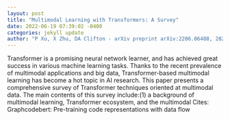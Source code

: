 ```yaml
--- 
layout: post 
title: "Multimodal Learning with Transformers: A Survey" 
date: 2022-06-19 07:39:02 -0400 
categories: jekyll update 
author: "P Xu, X Zhu, DA Clifton - arXiv preprint arXiv:2206.06488, 2022" 
--- 
```

Transformer is a promising neural network learner, and has achieved great success in various machine learning tasks. Thanks to the recent prevalence of multimodal applications and big data, Transformer-based multimodal learning has become a hot topic in AI research. This paper presents a comprehensive survey of Transformer techniques oriented at multimodal data. The main contents of this survey include:(1) a background of multimodal learning, Transformer ecosystem, and the multimodal Cites: Graphcodebert: Pre-training code representations with data flow